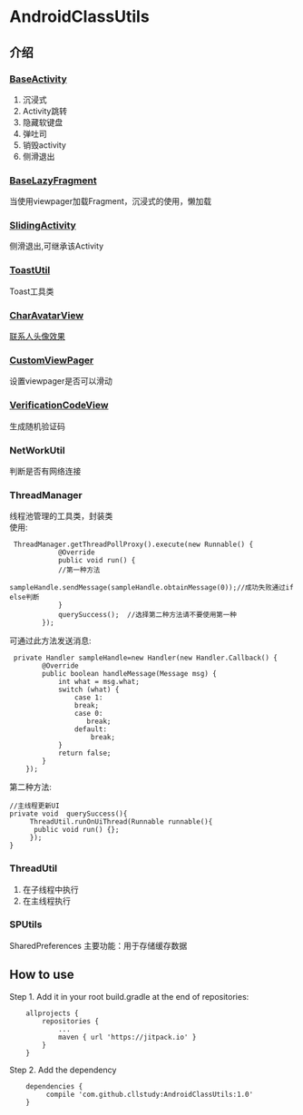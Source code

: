 # AndroidClassUtils

## 介绍
### [BaseActivity](http://t.cn/RmfloMs)
1. 沉浸式
2. Activity跳转  
3. 隐藏软键盘  
4. 弹吐司  
5. 销毁activity
6. 侧滑退出

### [BaseLazyFragment](http://dwz.cn/7Kqc9R)
当使用viewpager加载Fragment，沉浸式的使用，懒加载  
### [SlidingActivity](http://t.cn/RmfjRQf)
侧滑退出,可继承该Activity
### [ToastUtil](http://t.cn/RmfjsXm)
Toast工具类
### [CharAvatarView](https://urlc.cn/RmfY9fY)
[联系人头像效果](https://urlc.cn/RmfYuNB)

### [CustomViewPager](https://urlc.cn/RmfT7j4)
设置viewpager是否可以滑动
### [VerificationCodeView](https://urlc.cn/RmfTyBB)
生成随机验证码

### NetWorkUtil
判断是否有网络连接

### ThreadManager
线程池管理的工具类，封装类  
使用:  
```
 ThreadManager.getThreadPollProxy().execute(new Runnable() {
            @Override
            public void run() {
            //第一种方法
              sampleHandle.sendMessage(sampleHandle.obtainMessage(0));//成功失败通过if else判断
            }
            querySuccess();  //选择第二种方法请不要使用第一种
        });
```
可通过此方法发送消息:
```
 private Handler sampleHandle=new Handler(new Handler.Callback() {
        @Override
        public boolean handleMessage(Message msg) {
            int what = msg.what;
            switch (what) {
                case 1:
                break;
                case 0:
                   break;
                default:
                    break;
            }
            return false;
        }
    });
```

第二种方法:
```
//主线程更新UI
private void  querySuccess(){
     ThreadUtil.runOnUiThread(Runnable runnable(){
      public void run() {};
     });
}
```

### ThreadUtil
1. 在子线程中执行
2. 在主线程执行

### SPUtils
SharedPreferences 主要功能：用于存储缓存数据

## How to use

Step 1. Add it in your root build.gradle at the end of repositories:

```
	allprojects {
		repositories {
			...
			maven { url 'https://jitpack.io' }
		}
	}
```

Step 2. Add the dependency

```
	dependencies {
		 compile 'com.github.cllstudy:AndroidClassUtils:1.0'
	}
  ```
